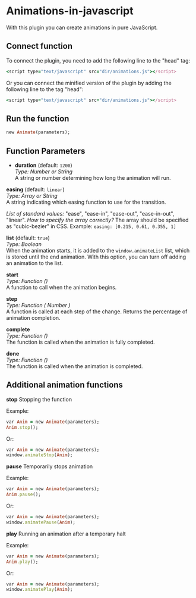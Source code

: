 # Animations-in-javascript
With this plugin you can create animations in pure JavaScript.

## Connect function

To connect the plugin, you need to add the following line to the "head" tag:
```ruby
<script type="text/javascript" src="dir/animations.js"></script>
```

Or you can connect the minified version of the plugin by adding the following line to the tag "head":

```ruby
<script type="text/javascript" src="dir/animations.js"></script>
```

## Run the function

```ruby
new Animate(parameters);
```

## Function Parameters

 - **duration** (default: `1200`)  
*Type: Number or String*  
A string or number determining how long the animation will run.

**easing** (default: `linear`)  
*Type: Array or String*  
A string indicating which easing function to use for the transition.

*List of standard values:* "ease", "ease-in", "ease-out", "ease-in-out", "linear".
*How to specify the array correctly?* The array should be specified as "cubic-bezier" in CSS. Example: `easing: [0.215, 0.61, 0.355, 1]`

**list** (default: `true`)  
*Type: Boolean*  
When the animation starts, it is added to the `window.animateList` list, which is stored until the end animation. With this option, you can turn off adding an animation to the list.

**start**  
*Type: Function ()*  
A function to call when the animation begins.

**step**  
*Type: Function ( Number )*  
A function is called at each step of the change. Returns the percentage of animation completion.

**complete**  
*Type: Function ()*  
The function is called when the animation is fully completed.

**done**  
*Type: Function ()*  
The function is called when the animation is completed.

## Additional animation functions

**stop**
Stopping the function

Example:

```ruby
var Anim = new Animate(parameters);
Anim.stop();
```

Or:

```ruby
var Anim = new Animate(parameters);
window.animateStop(Anim);
```

**pause**
Temporarily stops animation

Example:

```ruby
var Anim = new Animate(parameters);
Anim.pause();
```

Or:

```ruby
var Anim = new Animate(parameters);
window.animatePause(Anim);
```

**play**
Running an animation after a temporary halt

Example:

```ruby
var Anim = new Animate(parameters);
Anim.play();
```

Or:

```ruby
var Anim = new Animate(parameters);
window.animatePlay(Anim);
```
